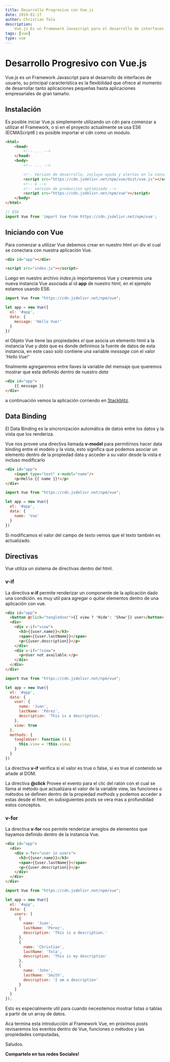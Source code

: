 ```yaml
---
title: Desarrollo Progresivo con Vue.js
date: 2019-01-17
author: Christian Tola
description:
    Vue.js Es un Framework Javascript para el desarrollo de interfaces de usuario.
tags: [vue]
type: vue
---
```


# Desarrollo Progresivo con Vue.js

<Info />

Vue.js es un Framework Javascript para el desarrollo de interfaces de usuario, su principal característica es la flexibilidad que ofrece al momento de desarrollar tanto aplicaciones pequeñas hasta aplicaciones empresariales de gran tamaño.

## Instalación

Es posible iniciar Vue.js simplemente utilizando un cdn para comenzar a utilizar el Framework, o si en el proyecto actualmente se usa ES6 (ECMAScript6 ) es posible importar el cdn como un modulo.

```html
<html>
    <head>
        <!-- ... -->
    </head>
    <body>
        <!-- ... -->

        <!-- Version de desarrollo, incluye ayuda y alertas en la consola -->
        <script src="https://cdn.jsdelivr.net/npm/vue/dist/vue.js"></script>
        <!-- o -->
        <!-- version de produccion optimizada -->
        <script src="https://cdn.jsdelivr.net/npm/vue"></script>
    </body>
</html>
```

```js
// ES6
import Vue from 'import Vue from https://cdn.jsdelivr.net/npm/vue';
```

## Iniciando con Vue

Para comenzar a utilizar Vue debemos crear en nuestro html un div el cual se conectara con nuestra aplicación Vue.

```html
<div id="app"></div>

<script src="index.js"></script>
```
Luego en nuestro archivo *index.js* importaremos Vue y crearemos una nueva instancia Vue asociada al id **app** de nuestro html, en el ejemplo estamos usando ES6.

```js
import Vue from "https://cdn.jsdelivr.net/npm/vue";

let app = new Vue({
  el: '#app',
  data: {
    message: 'Hello Vue!'
  }
})
```
el Objeto Vue tiene las propiedades *el* que asocia un elemento html a la instancia Vue y *data* que es donde definimos la fuente de datos de esta instancia, en este caso solo contiene una variable *message* con el valor *'Hello Vue!'*

finalmente agregaremos entre llaves la variable del mensaje que queremos mostrar que esta definido dentro de nuestro *data*

```html
<div id="app">
    {{ message }}
</div>
```
a continuación vemos la aplicación corriendo en [Stackblitz](https://stackblitz.com).

<LiveCode url="https://stackblitz.com/edit/vue-hello?embed=1&file=index.js" />

## Data Binding

El Data Binding es la sincronización automática de datos entre los datos y la vista que los renderiza.

Vue nos provee una directiva llamada **v-model** para permitirnos hacer data binding entre el modelo y la vista, esto significa que podemos asociar un elemento dentro de la propiedad data y acceder a su valor desde la vista e incluso modificarlo

```html
<div id="app">
    <input type="text" v-model="name"/>
    <p>Hello {{ name }}!</p>
</div>
```

```js
import Vue from "https://cdn.jsdelivr.net/npm/vue";

let app = new Vue({
  el: '#app',
  data: {
    name: 'Vue'
  }
})
```

Si modificamos el valor del campo de texto vemos que el texto también es actualizado.

<LiveCode url="https://stackblitz.com/edit/vue-model?embed=1&file=index.js" />

## Directivas

Vue utiliza un sistema de directivas dentro del html.

### v-if

La directiva **v-if** permite renderizar un componente de la aplicación dado una condición. es muy util para agregar o quitar elementos dentro de una aplicación con vue.

```html
<div id="app">
  <button @click="toogleUser">{{ view ? 'Hide': 'Show'}} user</button>
  <div>
    <div v-if="view">
      <h3>{{user.name}}</h3>
      <span>{{user.lastName}}</span>
      <p>{{user.description}}</p>
    </div>
    <div v-if="!view">
      <p>User not available.</p>
    </div>
  </div>
</div>
```

```js
import Vue from "https://cdn.jsdelivr.net/npm/vue";

let app = new Vue({
  el: '#app',
  data: {
    user: {
      name: 'Juan',
      lastName: 'Pérez',
      description: 'This is a description.'
    },
    view: true
  },
  methods: {
    toogleUser: function () {
      this.view = !this.view;
    }
  }
})
```
La directiva **v-if** verifica si el valor es true o false, si es true el contenido se añade al DOM.

La directiva **@click** Provee el evento para el clic del ratón con el cual se llama al método que actualizara el valor de la variable view, las funciones o métodos se definen dentro de la propiedad *methods* y podemos acceder a estas desde el html, en subsiguientes posts se vera mas a profundidad estos conceptos.

<LiveCode url="https://stackblitz.com/edit/vue-conditional?embed=1&file=index.html" />

### v-for

La directiva **v-for** nos permite renderizar arreglos de elementos que hayamos definido dentro de la instancia Vue.

```html
<div id="app">
  <div>
    <div v-for="user in users">
      <h3>{{user.name}}</h3>
      <span>{{user.lastName}}</span>
      <p>{{user.description}}</p>
    </div>
  </div>
</div>
```

```js
import Vue from "https://cdn.jsdelivr.net/npm/vue";

let app = new Vue({
  el: '#app',
  data: {
    users: [
      {
        name: 'Juan',
        lastName: 'Pérez',
        description: 'This is a description.'
      },
      {
        name: 'Christian',
        lastName: 'Tola',
        description: 'This is my description'
      },
      {
        name: 'John',
        lastName: 'Smith',
        description: 'I am a description'
      }
    ]
  }
});
```

Esto es especialmente util para cuando necesitemos mostrar listas o tablas a partir de un array de datos.

<LiveCode url="https://stackblitz.com/edit/vue-for?embed=1&file=index.html"/>

Aca termina esta introducción al Framework Vue, en próximos posts revisaremos los eventos dentro de Vue, funciones o métodos y las propiedades computadas,

Saludos.

**Compartelo en tus redes Sociales!**
<SocialButtons />

<Disqus />